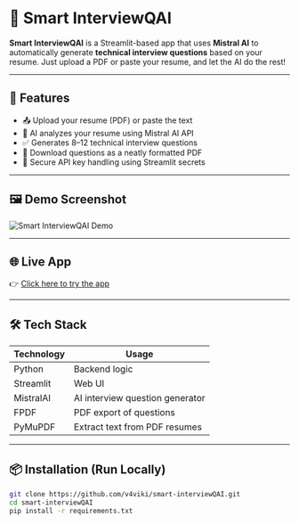 # 🤖 Smart InterviewQAI

**Smart InterviewQAI** is a Streamlit-based app that uses **Mistral AI** to automatically generate **technical interview questions** based on your resume. Just upload a PDF or paste your resume, and let the AI do the rest!

---

## 🚀 Features

- 📤 Upload your resume (PDF) or paste the text
- 🎯 AI analyzes your resume using Mistral AI API
- ✅ Generates 8–12 technical interview questions
- 📄 Download questions as a neatly formatted PDF
- 🔐 Secure API key handling using Streamlit secrets

---

## 🖼️ Demo Screenshot

![Smart InterviewQAI Demo](https://cdn-icons-png.flaticon.com/512/4712/4712100.png)

---

## 🌐 Live App

👉 [Click here to try the app](https://smart-ai-interviewq.streamlit.app/)

---

## 🛠️ Tech Stack

| Technology    | Usage                          |
|---------------|---------------------------------|
| Python        | Backend logic                  |
| Streamlit     | Web UI                         |
| MistralAI     | AI interview question generator |
| FPDF          | PDF export of questions         |
| PyMuPDF       | Extract text from PDF resumes   |

---

## 📦 Installation (Run Locally)

```bash
git clone https://github.com/v4viki/smart-interviewQAI.git
cd smart-interviewQAI
pip install -r requirements.txt
